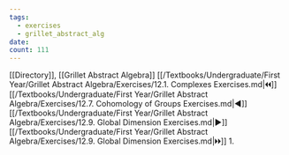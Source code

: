 ```yaml
---
tags:
  - exercises
  - grillet_abstract_alg
date:
count: 111
---
```

[[Directory]], [[Grillet Abstract Algebra]]
[[/Textbooks/Undergraduate/First Year/Grillet Abstract Algebra/Exercises/12.1. Complexes Exercises.md|🞀🞀]] [[/Textbooks/Undergraduate/First Year/Grillet Abstract Algebra/Exercises/12.7. Cohomology of Groups Exercises.md|◀]] [[/Textbooks/Undergraduate/First Year/Grillet Abstract Algebra/Exercises/12.9. Global Dimension Exercises.md|▶]] [[/Textbooks/Undergraduate/First Year/Grillet Abstract Algebra/Exercises/12.9. Global Dimension Exercises.md|🞂🞂]]
1. 